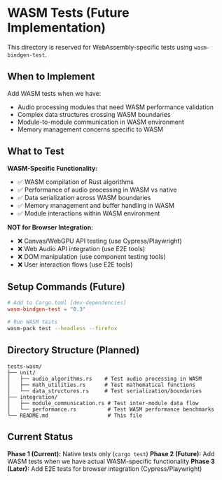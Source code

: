 # WASM Tests (Future Implementation)

This directory is reserved for WebAssembly-specific tests using `wasm-bindgen-test`.

## When to Implement

Add WASM tests when we have:
- Audio processing modules that need WASM performance validation
- Complex data structures crossing WASM boundaries  
- Module-to-module communication in WASM environment
- Memory management concerns specific to WASM

## What to Test

**WASM-Specific Functionality:**
- ✅ WASM compilation of Rust algorithms
- ✅ Performance of audio processing in WASM vs native
- ✅ Data serialization across WASM boundaries
- ✅ Memory management and buffer handling in WASM
- ✅ Module interactions within WASM environment

**NOT for Browser Integration:**
- ❌ Canvas/WebGPU API testing (use Cypress/Playwright)
- ❌ Web Audio API integration (use E2E tools)
- ❌ DOM manipulation (use component testing tools)
- ❌ User interaction flows (use E2E tools)

## Setup Commands (Future)

```toml
# Add to Cargo.toml [dev-dependencies]
wasm-bindgen-test = "0.3"
```

```bash
# Run WASM tests
wasm-pack test --headless --firefox
```

## Directory Structure (Planned)

```
tests-wasm/
├── unit/
│   ├── audio_algorithms.rs    # Test audio processing in WASM
│   ├── math_utilities.rs      # Test mathematical functions
│   └── data_structures.rs     # Test serialization/boundaries
├── integration/
│   ├── module_communication.rs # Test inter-module data flow
│   └── performance.rs          # Test WASM performance benchmarks
└── README.md                   # This file
```

## Current Status

**Phase 1 (Current):** Native tests only (`cargo test`)
**Phase 2 (Future):** Add WASM tests when we have actual WASM-specific functionality
**Phase 3 (Later):** Add E2E tests for browser integration (Cypress/Playwright)